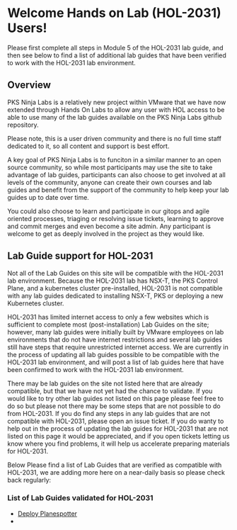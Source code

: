 # Welcome Hands on Lab (HOL-2031) Users!

Please first complete all steps in Module 5 of the HOL-2031 lab guide, and then see below to find a list of additional lab guides that have been verified to work with the HOL-2031 lab environment.

## Overview

PKS Ninja Labs is a relatively new project within VMware that we have now extended through Hands On Labs to allow any user with HOL access to be able to use many of the lab guides available on the PKS Ninja Labs github repository. 

Please note, this is a user driven community and there is no full time staff dedicated to it, so all content and support is best effort. 

A key goal of PKS Ninja Labs is to funciton in a similar manner to an open source community, so while most participants may use the site to take advantage of lab guides, participants can also choose to get involved at all levels of the community, anyone can create their own courses and lab guides and benefit from the support of the community to help keep your lab guides up to date over time. 

You could also choose to learn and participate in our gitops and agile oriented processes, triaging or resolving issue tickets, learning to approve and commit merges and even become a site admin. Any participant is welcome to get as deeply involved in the project as they would like.

## Lab Guide support for HOL-2031   

Not all of the Lab Guides on this site will be compatible with the HOL-2031 lab environment. Because the HOL-2031 lab has NSX-T, the PKS Control Plane, and a kubernetes cluster pre-installed, HOL-2031 is not compatible with any lab guides dedicated to installing NSX-T, PKS or deploying a new Kubernetes cluster. 

HOL-2031 has limited internet access to only a few websites which is sufficient to complete most (post-installation) Lab Guides on the site; however, many lab guides were initially built by VMware employees on lab environments that do not have internet restrictions and several lab guides still have steps that require unrestricted internet access. We are currently in the process of updating all lab guides possible to be compatible with the HOL-2031 lab environment, and will post a list of lab guides here that have been confirmed to work with the HOL-2031 lab environment. 

There may be lab guides on the site not listed here that are already compatible, but that we have not yet had the chance to validate. If you would like to try other lab guides not listed on this page please feel free to do so but please not there may be some steps that are not possible to do from HOL-2031. If you do find any steps in any lab guides that are not compatible with HOL-2031, please open an issue ticket. If you do wanty to help out in the process of updating the lab guides for HOL-2031 that are not listed on this page it would be appreciated, and if you open tickets letting us know where you find problems, it will help us accelerate preparing materials for HOL-2031. 

Below Please find a list of Lab Guides that are verified as compatible with HOL-2031, we are adding more here on a near-daily basis so please check back regularly:

### List of Lab Guides validated for HOL-2031

- [Deploy Planespotter](../../LabGuides/DeployPlanespotter-DP6539)
- 


